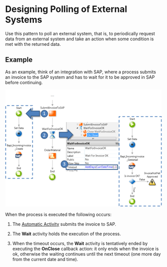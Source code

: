 # Designing Polling of External Systems

Use this pattern to poll an external system, that is, to periodically request data from an external system and take an action when some condition is met with the returned data.

## Example

As an example, think of an integration with SAP, where a process submits an invoice to the SAP system and has to wait for it to be approved in SAP before continuing.

![](images/polling-external-systems.png)

When the process is executed the following occurs:

1. The [Automatic Activity](<../../../ref/lang/auto/Class.Automatic Activity.final.md>) submits the invoice to SAP.

2. The **Wait** activity holds the execution of the process.

3. When the timeout occurs, the **Wait** activity is tentatively ended by executing the **OnClose** callback action: it only ends when the invoice is ok, otherwise the waiting continues until the next timeout (one more day from the current date and time).
